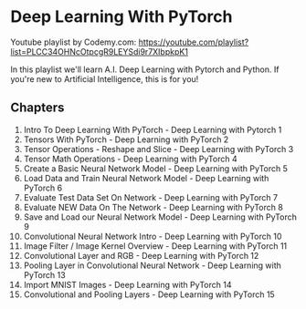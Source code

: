 # Deep Learning With PyTorch

 Youtube playlist by Codemy.com: <https://youtube.com/playlist?list=PLCC34OHNcOtpcgR9LEYSdi9r7XIbpkpK1>

In this playlist we'll learn A.I. Deep Learning with Pytorch and Python.  If you're new to Artificial Intelligence, this is for you!

## Chapters

1. Intro To Deep Learning With PyTorch - Deep Learning with Pytorch 1
2. Tensors With PyTorch - Deep Learning with PyTorch 2
3. Tensor Operations - Reshape and Slice - Deep Learning with PyTorch 3
4. Tensor Math Operations - Deep Learning with PyTorch 4
5. Create a Basic Neural Network Model - Deep Learning with PyTorch 5
6. Load Data and Train Neural Network Model - Deep Learning with PyTorch 6
7. Evaluate Test Data Set On Network - Deep Learning with PyTorch 7
8. Evaluate NEW Data On The Network - Deep Learning with PyTorch 8
9. Save and Load our Neural Network Model - Deep Learning with PyTorch 9
10. Convolutional Neural Network Intro - Deep Learning with PyTorch 10
11. Image Filter / Image Kernel Overview - Deep Learning with PyTorch 11
12. Convolutional Layer and RGB - Deep Learning with PyTorch 12
13. Pooling Layer in Convolutional Neural Network - Deep Learning with PyTorch 13
14. Import MNIST Images - Deep Learning with PyTorch 14
15. Convolutional and Pooling Layers - Deep Learning with PyTorch 15
